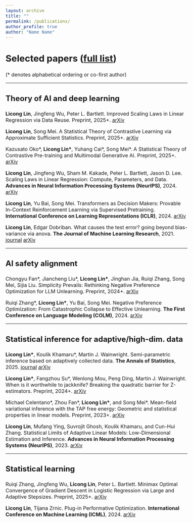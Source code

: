 ```yaml
---
layout: archive
title: ""
permalink: /publications/
author_profile: true
author: "Name Name"
---
```


<style>
/* Custom font sizes for publications page only - change this ONE number to adjust all sizes */
:root {
  --font-scale: 1.0; /* Increase this number to make fonts bigger, decrease to make smaller */
}

body {
  font-size: calc(16px * var(--font-scale)) !important;
}

h1 {
  font-size: calc(2.2em * var(--font-scale)) !important;
}

h2 {
  font-size: calc(1.8em * var(--font-scale)) !important;
}

h3 {
  font-size: calc(1.5em * var(--font-scale)) !important;
}

p {
  font-size: calc(1em * var(--font-scale)) !important;
}

.archive__item-title {
  font-size: calc(1em * var(--font-scale)) !important;
}

.archive__item-excerpt {
  font-size: calc(0.9em * var(--font-scale)) !important;
}
</style>



<!-- 
{% if author.googlescholar %}
  You can also find my articles on <u><a href="{{author.googlescholar}}">my Google Scholar profile</a>.</u>
{% endif %}

{% include base_path %}

($^*$ denotes alphabetical ordering or equal contribution)

 -->








## Selected papers (<a href="https://scholar.google.com/citations?user=b1y1LooAAAAJ&hl=en&oi=ao">full list</a>)

(\* denotes alphabetical ordering or co-first author)

---




### **Theory of AI and deep learning**

**Licong Lin**, Jingfeng Wu, Peter L. Bartlett.
Improved Scaling Laws in Linear Regression via Data Reuse. Preprint, 2025+. [arXiv](https://arxiv.org/abs/2506.08415)

**Licong Lin**, Song Mei.
A Statistical Theory of Contrastive Learning via Approximate Sufficient Statistics. Preprint, 2025+. [arXiv](https://arxiv.org/abs/2503.17538)

Kazusato Oko\*, **Licong Lin\***, Yuhang Cai\*, Song Mei\*.
A Statistical Theory of Contrastive Pre-training and Multimodal Generative AI. Preprint, 2025+. [arXiv](https://arxiv.org/abs/2501.04641)

**Licong Lin**, Jingfeng Wu, Sham M. Kakade, Peter L. Bartlett, Jason D. Lee.
Scaling Laws in Linear Regression: Compute, Parameters, and Data. **Advances in Neural Information Processing Systems (NeurIPS)**, 2024. [arXiv](https://arxiv.org/abs/2406.08466)


**Licong Lin**, Yu Bai, Song Mei.
Transformers as Decision Makers: Provable In-Context Reinforcement Learning via Supervised Pretraining. **International Conference on Learning Representations (ICLR)**, 2024. [arXiv](https://arxiv.org/abs/2310.08566)


**Licong Lin**, Edgar Dobriban.
What causes the test error? going beyond bias-variance via anova. **The Journal of Machine Learning Research**, 2021. [journal](https://www.jmlr.org/papers/v22/20-1211.html) [arXiv](https://arxiv.org/abs/2010.05170) 



---


### **AI safety alignment**

Chongyu Fan\*, Jiancheng Liu\*, **Licong Lin\***, Jinghan Jia, Ruiqi Zhang, Song Mei, Sijia Liu.
Simplicity Prevails: Rethinking Negative Preference Optimization for LLM Unlearning. Preprint, 2024+. [arXiv](https://arxiv.org/abs/2410.07163)


Ruiqi Zhang\*, **Licong Lin\***, Yu Bai, Song Mei.
Negative Preference Optimization: From Catastrophic Collapse to Effective Unlearning. **The First Conference on Language Modeling (COLM)**, 2024. [arXiv](https://arxiv.org/abs/2404.05868)



<!-- X. Zhao, W. Cai, T. Shi, D. Huang, **L. Lin**, S. Mei, D. Song.
Improving LLM Safety Alignment with Dual-Objective Optimization. Preprint, 2025+. [arXiv](https://arxiv.org/abs/2503.03710) -->



---

### **Statistical inference for adaptive/high-dim. data**





**Licong Lin\***, Koulik Khamaru\*, Martin J. Wainwright.
Semi-parametric inference based on adaptively collected data. **The Annals of Statistics**, 2025. [journal](https://projecteuclid.org/journals/annals-of-statistics/volume-53/issue-3/Semiparametric-inference-based-on-adaptively-collected-data/10.1214/24-AOS2485.short) [arXiv](https://arxiv.org/abs/2303.02534)


**Licong Lin\***, Fangzhou Su\*, Wenlong Mou, Peng Ding, Martin J. Wainwright.
When is it worthwhile to jackknife? Breaking the quadratic barrier for Z-estimators. Preprint, 2024+. [arXiv](https://arxiv.org/abs/2411.02909)



Michael Celentano\*, Zhou Fan\*, **Licong Lin\***, and Song Mei\*.
Mean-field variational inference with the TAP free energy: Geometric and statistical properties in linear models. Preprint, 2023+. [arXiv](https://arxiv.org/abs/2311.08442)


**Licong Lin**, Mufang Ying, Suvrojit Ghosh, Koulik Khamaru, and Cun-Hui Zhang.
Statistical Limits of Adaptive Linear Models: Low-Dimensional Estimation and Inference. **Advances in Neural Information Processing Systems (NeurIPS)**, 2023. [arXiv](https://arxiv.org/abs/2310.00532)



---


### **Statistical learning**

Ruiqi Zhang, Jingfeng Wu, **Licong Lin**, Peter L. Bartlett.
Minimax Optimal Convergence of Gradient Descent in Logistic Regression via Large and Adaptive Stepsizes. Preprint, 2025+. [arXiv](https://arxiv.org/abs/2504.04105)

**Licong Lin**, Tijana Zrnic. 
Plug-in Performative Optimization. **International Conference on Machine Learning (ICML)**, 2024. [arXiv](https://arxiv.org/abs/2305.18728)

